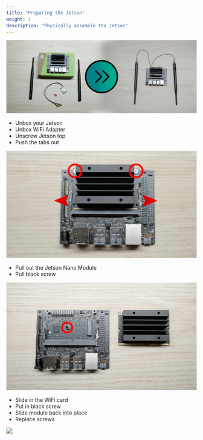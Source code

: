 ```yaml
---
title: "Preparing the Jetson"
weight: 1
description: "Physically assemble the Jetson"
---
```


![](nano_combo.png)

- Unbox your Jetson
- Unbox WiFi Adapter
- Unscrew Jetson top
- Push the tabs out

![](annotated_jetson.png)

- Pull out the Jetson Nano Module
- Pull black screw

![](wifi_card_annotes.png)

- Slide in the WiFi card
- Put in black screw
- Slide module back into place
- Replace screws

![](DSC02233.jpg)